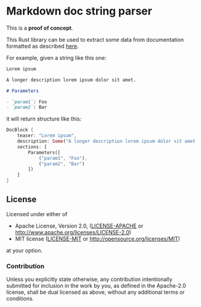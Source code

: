 # Markdown doc string parser

This is a **proof of concept**.

This Rust library can be used to extract some data from documentation formatted as described [here](https://scribbles.pascalhertleif.de/machine-readable-inline-markdown-code-cocumentation.html).

For example, given a string like this one:

```markdown
Lorem ipsum

A longer description lorem ipsum dolor sit amet.

# Parameters

- `param1`: Foo
- `param2`: Bar
```

it will return structure like this:

```rust
DocBlock {
    teaser: "Lorem ipsum",
    description: Some("A longer description lorem ipsum dolor sit amet."),
    sections: [
        Parameters([
            ("param1", "Foo"),
            ("param2", "Bar")
        ])
    ]
}
```

## License

Licensed under either of

- Apache License, Version 2.0, ([LICENSE-APACHE](LICENSE-APACHE) or <http://www.apache.org/licenses/LICENSE-2.0>)
- MIT license ([LICENSE-MIT](LICENSE-MIT) or <http://opensource.org/licenses/MIT>)

at your option.

### Contribution

Unless you explicitly state otherwise, any contribution intentionally
submitted for inclusion in the work by you, as defined in the Apache-2.0
license, shall be dual licensed as above, without any additional terms or
conditions.
